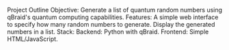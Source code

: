 Project Outline
Objective: Generate a list of quantum random numbers using qBraid's quantum computing capabilities.
Features:
A simple web interface to specify how many random numbers to generate.
Display the generated numbers in a list.
Stack:
Backend: Python with qBraid.
Frontend: Simple HTML/JavaScript.
